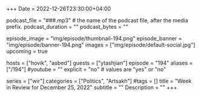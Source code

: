 +++
Date = 2022-12-26T23:30:00+04:00

podcast_file = "###.mp3" # the name of the podcast file, after the media prefix.
podcast_duration = ""
podcast_bytes = ""

episode_image = "img/episode/thumbnail-194.png"
episode_banner = "img/episode/banner-194.png"
images = ["img/episode/default-social.jpg"]
upcoming = true

hosts = ["hovik", "asbed"]
guests = ["ytashjian"]
episode = "194"
aliases = ["/194"]
#youtube = ""
explicit = "no" # values are "yes" or "no"

series = ["wir"]
categories = ["Politics", "Artsakh"]
#tags = []
title = "Week in Review for December 25, 2022"
subtitle = ""
Description = ""
+++
